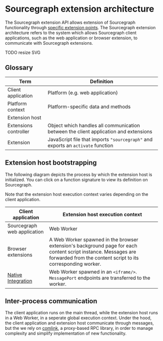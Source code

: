 # Sourcegraph extension architecture

The Sourcegraph extension API allows extension of Sourcegraph functionality through [specific extension points](https://unpkg.com/sourcegraph@24.7.0/dist/docs/index.html). The Sourcegraph extension architecture refers to the system which allows Sourcegraph client applications, such as the web application or browser extension, to communicate with Sourcegraph extensions. 

TODO resize SVG
<object data="/dev/background-information/web/extension-architecture.svg" type="image/svg+xml" style="width:100%; height: 100%">
</object>

## Glossary

| Term | Definition |
| --- | --- |
| Client application | Platform (e.g. web application) |
| Platform context | Platform-specific data and methods |
| Extension host |  |
| Extensions controller | Object which handles all communication between the client application and extensions |
| Extension | JavaScript file that imports `"sourcegraph"` and exports an `activate` function |


## Extension host bootstrapping

The following diagram depicts the process by which the extension host is initialized. You can click on a function signature to view its definition on Sourcegraph.

<object data="/dev/background-information/web/extension-host.svg" type="image/svg+xml" style="width:100%; height: 100%">
</object>

Note that the extension host execution context varies depending on the client application.

| Client application | Extension host execution context |
| --- | --- |
| Sourcegraph web application | Web Worker |
| Browser extensions | A Web Worker spawned in the browser extension's background page for each content script instance. Messages are forwarded from the content script to its corresponding worker. |
| [Native Integration](/dev/background-information/web/code_host_integrations#how-code-host-integrations-are-delivered) | Web Worker spawned in an `<iframe/>`. `MessagePort` endpoints are transferred to the worker. |


## Inter-process communication

The client application runs on the main thread, while the extension host runs in a Web Worker, in a seperate global execution context. Under the hood, the client application and extension host communicate through messages, but the we rely on [comlink](https://github.com/GoogleChromeLabs/comlink), a proxy-based RPC library, in order to manage complexity and simplify implementation of new functionality. 

